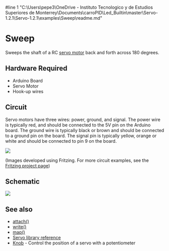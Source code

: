 #line 1 "C:\\Users\\pepe3\\OneDrive - Instituto Tecnologico y de Estudios Superiores de Monterrey\\Documents\\carroPID\\Led_Builtin\\master\\Servo-1.2.1\\Servo-1.2.1\\examples\\Sweep\\readme.md"
# Sweep

Sweeps the shaft of a RC [servo motor](http://en.wikipedia.org/wiki/Servo_motor#RC_servos) back and forth across 180 degrees.

## Hardware Required

* Arduino Board
* Servo Motor
* Hook-up wires

## Circuit

Servo motors have three wires: power, ground, and signal. The power wire is typically red, and should be connected to the 5V pin on the Arduino board. The ground wire is typically black or brown and should be connected to a ground pin on the board. The signal pin is typically yellow, orange or white and should be connected to pin 9 on the board.

![](images/sweep_bb.png)

(Images developed using Fritzing. For more circuit examples, see the [Fritzing project page](http://fritzing.org/projects/))

## Schematic

![](images/sweep_schem.png)

## See also

* [attach()](/docs/api.md#attach)
* [write()](/docs/api.md#write)
* [map()](https://www.arduino.cc/en/Reference/Map)
* [Servo library reference](/docs/readme.md)
* [Knob](../Knob) - Control the position of a servo with a potentiometer
